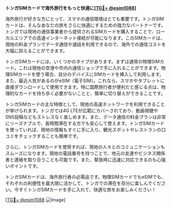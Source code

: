 **トンガSIMカードで海外旅行をもっと快適に[[TG💪+ @esim1088](https://t.me/s/esim1088)]**

海外旅行が好きな方にとって、スマホの通信環境はとても重要です。トンガSIMカードは、そんなあなたの旅をさらに快適にするための強力なパートナーです。トンガでは現地の通信事業者から提供されるSIMカードを購入することで、ローカルエリアでの高速インターネット接続が可能になります。このSIMカードは、現地の料金プランでデータ通信や通話を利用できるので、海外での通信コストを大幅に抑えることができます。

トンガSIMカードには、いくつかのタイプがあります。まずは通常の物理SIMカード。これは現地の空港や市内の通信ショップで手に入れることができます。物理SIMカードを使う場合、自分のデバイスにSIMカードを挿入して利用します。また、最近人気があるのがeSIM（電子SIM）。これなら、スマホやタブレットに直接ダウンロードして使用できます。特に国際旅行者が便利だと感じる点は、物理的なカードを持ち歩く必要がないことと、簡単に切り替えができることです。

トンガSIMカードの主な特徴として、現地の高速ネットワークを利用できることが挙げられます。トンガでは4G LTEが広範にカバーされており、動画視聴やSNS投稿などもストレスなく楽しめます。また、データ通信の料金プランは非常にリーズナブルで、長時間滞在する方でも安心して使えます。トンガSIMカードを使っていれば、現地の情報もすぐに手に入り、観光スポットやレストランの口コミをチェックすることも簡単です。

さらに、トンガSIMカードを使用すれば、現地の人々とのコミュニケーションもスムーズになります。現地の電話番号を持つことで、地元の友達やビジネス関係者と連絡を取り合うことも可能です。また、緊急時に迅速に対応できるのも心強いポイントです。

トンガSIMカードは、海外旅行者の必需品です。物理SIMカードでもeSIMでも、それぞれの利便性を最大限に活かして、トンガでの滞在を存分に楽しんでください。今すぐトンガSIMカードを手に入れて、快適な旅をお楽しみください！

[[TG💪+ @esim1088](https://t.me/s/esim1088) ![Image](https://i.postimg.cc/Y0z9fWf4/image.png)]